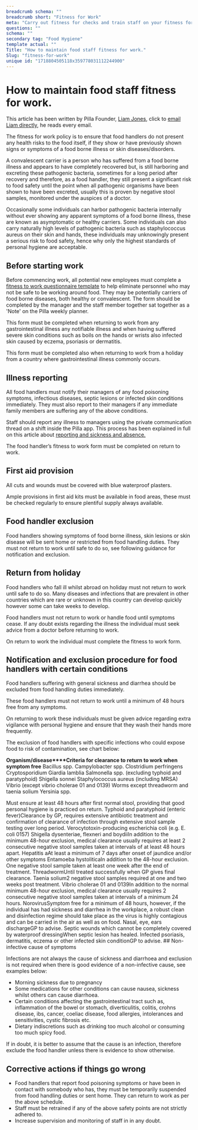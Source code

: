 ```yaml
---
breadcrumb schema: ""
breadcrumb short: "Fitness for Work"
meta: "Carry out fitness for checks and train staff on your fitness for work processes. This is how you carry out your fitness for work rules inside Pilla. "
questions: ""
schema: ""
secondary tag: "Food Hygiene"
template actual: ""
Title: "How to maintain food staff fitness for work."
Slug: "fitness-for-work"
unique id: "1718804505118x359778031112244900"
---
```


# How to maintain food staff fitness for work.

 This article has been written by Pilla Founder,&nbsp;[Liam Jones](https://yourpilla.com/profile/liam-jones), click to&nbsp;[email Liam directly](mailto:liam@yourpilla.com), he reads every email.

 The fitness for work policy is to ensure that food handlers do not present any health risks to the food itself, if they show or have previously shown signs or symptoms of a food borne illness or skin diseases/disorders.

 A convalescent carrier is a person who has suffered from a food borne illness and appears to have completely recovered but, is still harboring and excreting these pathogenic bacteria, sometimes for a long period after recovery and therefore, as a food handler, they still present a significant risk to food safety until the point when all pathogenic organisms have been shown to have been excreted, usually this is proven by negative stool samples, monitored under the auspices of a doctor.

 Occasionally some individuals can harbor pathogenic bacteria internally without ever showing any apparent symptoms of a food borne illness, these are known as asymptomatic or healthy carriers. Some individuals can also carry naturally high levels of pathogenic bacteria such as staphylococcus aureus on their skin and hands, these individuals may unknowingly present a serious risk to food safety, hence why only the highest standards of personal hygiene are acceptable.

 ## Before starting work

 Before commencing work, all potential new employees must complete a[ fitness to work questionnaire template](https://yourpilla.com/templates/fitness-to-work-questionnaire) to help eliminate personnel who may not be safe to be working around food. They may be potentially carriers of food borne diseases, both healthy or convalescent. The form should be completed by the manager and the staff member together sat together as a 'Note' on the Pilla weekly planner.

 This form must be completed when returning to work from any gastrointestinal illness any notifiable illness and when having suffered severe skin conditions such as boils on the hands or wrists also infected skin caused by eczema, psoriasis or dermatitis.

 This form must be completed also when returning to work from a holiday from a country where gastrointestinal illness commonly occurs.

 ## Illness reporting

 All food handlers must notify their managers of any food poisoning symptoms, infectious diseases, septic lesions or infected skin conditions immediately. They must also report to their managers if any immediate family members are suffering any of the above conditions.&nbsp;

 Staff should report any illness to managers using the private communication thread on a shift inside the Pilla app. This process has been explained in full on this article about [reporting and sickness and absence.](https://yourpilla.com/blog/statutory-sick-pay)

 The food handler’s fitness to work form must be completed on return to work.

 ## First aid provision

 All cuts and wounds must be covered with blue waterproof plasters.

 Ample provisions in first aid kits must be available in food areas, these must be checked regularly to ensure plentiful supply always available.

 ## Food handler exclusion

 Food handlers showing symptoms of food borne illness, skin lesions or skin disease will be sent home or restricted from food handling duties. They must not return to work until safe to do so, see following guidance for notification and exclusion.

 ## Return from holiday

 Food handlers who fall ill whilst abroad on holiday must not return to work until safe to do so. Many diseases and infections that are prevalent in other countries which are rare or unknown in this country can develop quickly however some can take weeks to develop.

 Food handlers must not return to work or handle food until symptoms cease. If any doubt exists regarding the illness the individual must seek advice from a doctor before returning to work.

 On return to work the individual must complete the fitness to work form.

 ## Notification and exclusion procedure for food handlers with certain conditions

 Food handlers suffering with general sickness and diarrhea should be excluded from food handling duties immediately.

 These food handlers must not return to work until a minimum of 48 hours free from any symptoms.&nbsp;

 On returning to work these individuals must be given advice regarding extra vigilance with personal hygiene and ensure that they wash their hands more frequently.

 The exclusion of food handlers with specific infections who could expose food to risk of contamination, see chart below:

   **Organism/disease****Criteria for clearance to return to work when symptom free**  Bacillus spp.
Campylobacter spp.
Clostridium perfringens
Cryptosporidium
Giardia lamblia
Salmonella spp. (excluding typhoid and paratyphoid)
Shigella sonnei
Staphylococcus aureus (including MRSA)
Vibrio (except vibrio cholerae 01 and 0139)
Worms except threadworm and taenia solium
Yersinia spp.

Must ensure at least 48 hours after first normal stool, providing that good personal hygiene is practiced on return.  Typhoid and paratyphoid (enteric fever)Clearance by GP, requires extensive antibiotic treatment and confirmation of clearance of infection through extensive stool sample testing over long period.  Verocytotoxin-producing escherichia coli (e.g. E. coli 0157)
Shigella dysenteriae, flexneri and boydiiIn addition to the minimum 48-hour exclusion, medical clearance usually requires at least 2 consecutive negative stool samples taken at intervals of at least 48 hours apart.  Hepatitis aAt least a minimum of 7 days after onset of jaundice and/or other symptoms  Entamoeba hystoliticaIn addition to the 48-hour exclusion. One negative stool sample taken at least one week after the end of treatment.  ThreadwormUntil treated successfully when GP gives final clearance.  Taenia solium2 negative stool samples required at one and two weeks post treatment.  Vibrio cholerae 01 and 0139In addition to the normal minimum 48-hour exclusion, medical clearance usually requires 2 consecutive negative stool samples taken at intervals of a minimum 24 hours.  NorovirusSymptom free for a minimum of 48 hours, however, if the individual has had sickness and diarrhea in the workplace, a robust clean and disinfection regime should take place as the virus is highly contagious and can be carried in the air as well as on food.  Nasal, eye, ears dischargeGP to advise.  Septic wounds which cannot be completely covered by waterproof dressingWhen septic lesion has healed.  Infected psoriasis, dermatitis, eczema or other infected skin conditionGP to advise.   ## Non-infective cause of symptoms

 Infections are not always the cause of sickness and diarrhoea and exclusion is not required when there is good evidence of a non-infective cause, see examples below:

 - Morning sickness due to pregnancy
- Some medications for other conditions can cause nausea, sickness whilst others can cause diarrhoea.
- Certain conditions affecting the gastrointestinal tract such as, inflammation of the bowel or stomach, diverticulitis, colitis, crohns disease, ibs, cancer, coeliac disease, food allergies, intolerances and sensitivities, cystic fibrosis etc.
- Dietary indiscretions such as drinking too much alcohol or consuming too much spicy food.

 If in doubt, it is better to assume that the cause is an infection, therefore exclude the food handler unless there is evidence to show otherwise.

 ## Corrective actions if things go wrong

 - Food handlers that report food poisoning symptoms or have been in contact with somebody who has, they must be temporarily suspended from food handling duties or sent home. They can return to work as per the above schedule.
- Staff must be retrained if any of the above safety points are not strictly adhered to.
- Increase supervision and monitoring of staff in in any doubt.
